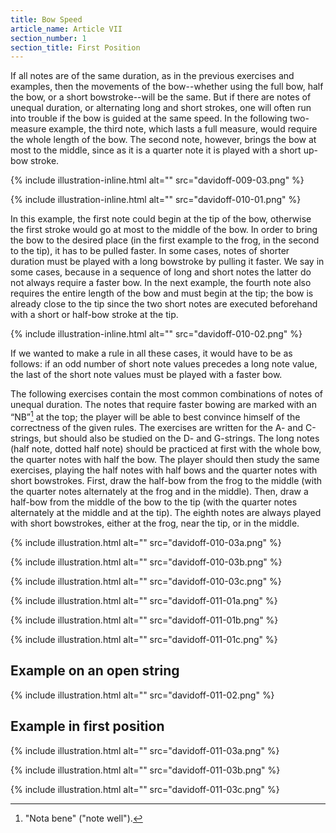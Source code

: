 ```yaml
---
title: Bow Speed
article_name: Article VII
section_number: 1
section_title: First Position
---
```


If all notes are of the same duration, as in the previous exercises and examples, then the movements of the bow--whether using the full bow, half the bow, or a short bowstroke--will be the same. But if there are notes of unequal duration, or alternating long and short strokes, one will often run into trouble if the bow is guided at the same speed. In the following two-measure example, the third note, which lasts a full measure, would require the whole length of the bow. 
The second note, however, brings the bow at most to the middle, since as it is a quarter note it is played with a short up-bow stroke.

{% include illustration-inline.html alt="" src="davidoff-009-03.png" %}

{% include illustration-inline.html alt="" src="davidoff-010-01.png" %}

In this example, the first note could begin at the tip of the bow, otherwise the first stroke would go at most to the middle of the bow. In order to bring the bow to the desired place (in the first example to the frog, in the second to the tip), it has to be pulled faster. In some cases, notes of shorter duration must be played with a long bowstroke by pulling it faster. We say in some cases, because in a sequence of long and short notes the latter do not always require a faster bow. In the next example, the fourth note also requires the entire length of the bow and must begin at the tip; the bow is already close to the tip since the two short notes are executed beforehand with a short or half-bow stroke at the tip.

{% include illustration-inline.html alt="" src="davidoff-010-02.png" %}

If we wanted to make a rule in all these cases, it would have to be as follows: if an odd number of short note values precedes a long note value, the last of the short note values must be played with a faster bow.

The following exercises contain the most common combinations of notes of unequal duration. The notes that require faster bowing are marked with an “NB”[^3] at the top; the player will be able to best convince himself of the correctness of the given rules. The exercises are written for the A- and C-strings, but should also be studied on the D- and G-strings. The long notes (half note, dotted half note) should be practiced at first with the whole bow, the quarter notes with half the bow. The player should then study the same exercises, playing the half notes with half bows and the quarter notes with short bowstrokes. First, draw the half-bow from the frog to the middle (with the quarter notes alternately at the frog and in the middle). Then, draw a half-bow from the middle of the bow to the tip (with the quarter notes alternately at the middle and at the tip). The eighth notes are always played with short bowstrokes, either at the frog, near the tip, or in the middle.

[^3]: "Nota bene" ("note well").

{% include illustration.html alt="" src="davidoff-010-03a.png" %}

{% include illustration.html alt="" src="davidoff-010-03b.png" %}

{% include illustration.html alt="" src="davidoff-010-03c.png" %}

{% include illustration.html alt="" src="davidoff-011-01a.png" %}

{% include illustration.html alt="" src="davidoff-011-01b.png" %}

{% include illustration.html alt="" src="davidoff-011-01c.png" %}

## Example on an open string

{% include illustration.html alt="" src="davidoff-011-02.png" %}

## Example in first position

{% include illustration.html alt="" src="davidoff-011-03a.png" %}

{% include illustration.html alt="" src="davidoff-011-03b.png" %}

{% include illustration.html alt="" src="davidoff-011-03c.png" %}
